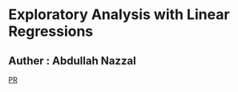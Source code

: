 # Exploratory Analysis with Linear Regressions

## Auther : Abdullah Nazzal

[PR](https://github.com/abdullahnazzal/linear-regression/pull/1)